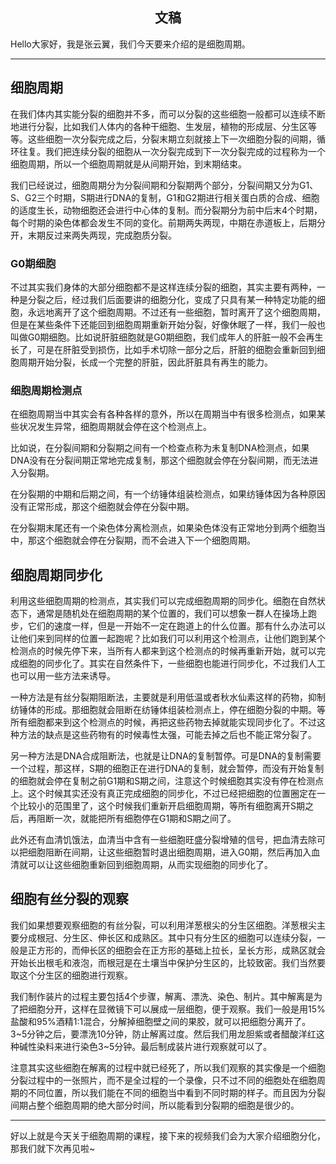 <h2 align = "center">文稿</h2>

Hello大家好，我是张云翼，我们今天要来介绍的是细胞周期。

---

## 细胞周期

在我们体内其实能分裂的细胞并不多，而可以分裂的这些细胞一般都可以连续不断地进行分裂，比如我们人体内的各种干细胞、生发层，植物的形成层、分生区等等。这些细胞一次分裂完成之后，分裂末期立刻就接上下一次细胞分裂的间期，循环往复。我们把连续分裂的细胞从一次分裂完成到下一次分裂完成的过程称为一个细胞周期，所以一个细胞周期就是从间期开始，到末期结束。

我们已经说过，细胞周期分为分裂间期和分裂期两个部分，分裂间期又分为G1、S、G2三个时期，S期进行DNA的复制，G1和G2期进行相关蛋白质的合成、细胞的适度生长，动物细胞还会进行中心体的复制。而分裂期分为前中后末4个时期，每个时期的染色体都会发生不同的变化。前期两失两现，中期在赤道板上，后期分开，末期反过来两失两现，完成胞质分裂。

### G0期细胞

不过其实我们身体的大部分细胞都不是这样连续分裂的细胞，其实主要有两种，一种是分裂之后，经过我们后面要讲的细胞分化，变成了只具有某一种特定功能的细胞，永远地离开了这个细胞周期。不过还有一些细胞，暂时离开了这个细胞周期，但是在某些条件下还能回到细胞周期重新开始分裂，好像休眠了一样，我们一般也叫做G0期细胞。比如说肝脏细胞就是G0期细胞，我们成年人的肝脏一般不会再生长了，可是在肝脏受到损伤，比如手术切除一部分之后，肝脏的细胞会重新回到细胞周期开始分裂，长成一个完整的肝脏，因此肝脏具有再生的能力。

### 细胞周期检测点

在细胞周期当中其实会有各种各样的意外，所以在周期当中有很多检测点，如果某些状况发生异常，细胞周期就会停在这个检测点上。

比如说，在分裂间期和分裂期之间有一个检查点称为未复制DNA检测点，如果DNA没有在分裂间期正常地完成复制，那这个细胞就会停在分裂间期，而无法进入分裂期。

在分裂期的中期和后期之间，有一个纺锤体组装检测点，如果纺锤体因为各种原因没有正常形成，那这个细胞就会停在分裂中期。

在分裂期末尾还有一个染色体分离检测点，如果染色体没有正常地分到两个细胞当中，那这个细胞就会停在分裂期，而不会进入下一个细胞周期。

## 细胞周期同步化

利用这些细胞周期的检测点，其实我们可以完成细胞周期的同步化。细胞在自然状态下，通常是随机处在细胞周期的某个位置的，我们可以想象一群人在操场上跑步，它们的速度一样，但是一开始不一定在跑道上的什么位置。那有什么办法可以让他们来到同样的位置一起跑呢？比如我们可以利用这个检测点，让他们跑到某个检测点的时候先停下来，当所有人都来到这个检测点的时候再重新开始，就可以完成细胞的同步化了。其实在自然条件下，一些细胞也能进行同步化，不过我们人工也可以用一些方法来诱导。

一种方法是有丝分裂期阻断法，主要就是利用低温或者秋水仙素这样的药物，抑制纺锤体的形成。那细胞就会阻断在纺锤体组装检测点上，停在细胞分裂的中期。等所有细胞都来到这个检测点的时候，再把这些药物去掉就能实现同步化了。不过这种方法的缺点是这些药物有的时候毒性太强，可能去掉之后也不能正常分裂了。

另一种方法是DNA合成阻断法，也就是让DNA的复制暂停。可是DNA的复制需要一个过程，那这样，S期的细胞正在进行DNA的复制，就会暂停，而没有开始复制的细胞就会停在复制之前G1期和S期之间，注意这个时候细胞其实没有停在检测点上。这个时候其实还没有真正完成细胞的同步化，不过已经把细胞的位置圈定在一个比较小的范围里了，这个时候我们重新开启细胞周期，等所有细胞离开S期之后，再阻断一次，就能把所有细胞停在G1期和S期之间了。

此外还有血清饥饿法，血清当中含有一些细胞旺盛分裂增殖的信号，把血清去除可以把细胞阻断在间期，让这些细胞暂时退出细胞周期，进入G0期，然后再加入血清就可以让这些细胞重新回到细胞周期，从而实现细胞的同步化了。

## 细胞有丝分裂的观察

我们如果想要观察细胞的有丝分裂，可以利用洋葱根尖的分生区细胞。洋葱根尖主要分成根冠、分生区、伸长区和成熟区。其中只有分生区的细胞可以连续分裂，一般是正方形的，而伸长区的细胞会在正方形的基础上拉长，呈长方形，成熟区就会开始长出根毛和液泡，而根冠是在土壤当中保护分生区的，比较致密。我们当然要取这个分生区的细胞进行观察。

我们制作装片的过程主要包括4个步骤，解离、漂洗、染色、制片。其中解离是为了把细胞分开，这样在显微镜下可以展成一层细胞，便于观察。我们一般是用15%盐酸和95%酒精1:1混合，分解掉细胞壁之间的果胶，就可以把细胞分离开了。3~5分钟之后，要漂洗10分钟，防止解离过度。然后我们用龙胆紫或者醋酸洋红这种碱性染料来进行染色3~5分钟。最后制成装片进行观察就可以了。

注意其实这些细胞在解离的过程中就已经死了，所以我们观察的其实像是一个细胞分裂过程中的一张照片，而不是全过程的一个录像，只不过不同的细胞处在细胞周期的不同位置，所以我们能在不同的细胞当中看到不同时期的样子。而且因为分裂间期占整个细胞周期的绝大部分时间，所以能看到分裂期的细胞是很少的。

---

好以上就是今天关于细胞周期的课程，接下来的视频我们会为大家介绍细胞分化，那我们就下次再见啦~